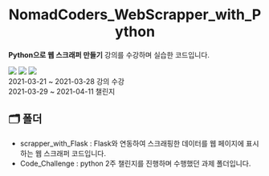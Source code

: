 # <center>NomadCoders_WebScrapper_with_Python
__Python으로 웹 스크래퍼 만들기__ 강의를 수강하며 실습한 코드입니다.</center>

<img src="https://img.shields.io/badge/Python-3766AB?style=flat-square&logo=Python&logoColor=white"/></a> <img src="https://img.shields.io/badge/HTML-E34F26?style=flat-square&logo=HTML5&logoColor=white"/></a> <img src="https://img.shields.io/badge/Flask-000000?style=flat-square&logo=Flask&logoColor=white"/></a><br/>
2021-03-21 ~ 2021-03-28 강의 수강<br/>
2021-03-29 ~ 2021-04-11 챌린지 

## 🗂 폴더
* scrapper_with_Flask : Flask와 연동하여 스크래핑한 데이터를 웹 페이지에 표시하는 웹 스크래퍼 코드입니다.
* Code_Challenge : python 2주 챌린지를 진행하며 수행했던 과제 폴더입니다.
